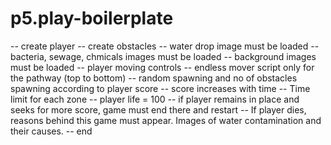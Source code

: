# p5.play-boilerplate
-- create player
-- create obstacles
-- water drop image must be loaded
-- bacteria, sewage, chmicals images must be loaded
-- background images must be loaded
-- player moving controls
-- endless mover script only for the pathway (top to bottom)
-- random spawning and no of obstacles spawning according to player score 
-- score increases with time
-- Time limit for each zone
-- player life = 100
-- if player remains in place and seeks for more score, game must end there and restart
-- If player dies, reasons behind this game must appear. Images of water contamination and their causes.
-- end
